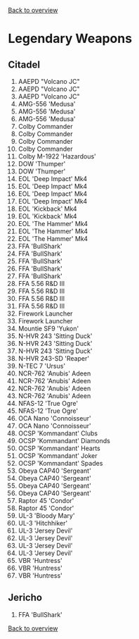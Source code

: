 [Back to overview](../README.md)

# Legendary Weapons

## Citadel 

<ol>
<li>AAEPD "Volcano JC"</li>
<li>AAEPD "Volcano JC"</li>
<li>AAEPD "Volcano JC"</li>
<li>AMG-556 'Medusa'</li>
<li>AMG-556 'Medusa'</li>
<li>AMG-556 'Medusa'</li>
<li>Colby Commander</li>
<li>Colby Commander</li>
<li>Colby Commander</li>
<li>Colby Commander</li>
<li>Colby M-1922 'Hazardous'</li>
<li>DOW 'Thumper'</li>
<li>DOW 'Thumper'</li>
<li>EOL 'Deep Impact' Mk4</li>
<li>EOL 'Deep Impact' Mk4</li>
<li>EOL 'Deep Impact' Mk4</li>
<li>EOL 'Deep Impact' Mk4</li>
<li>EOL 'Kickback' Mk4</li>
<li>EOL 'Kickback' Mk4</li>
<li>EOL 'The Hammer' Mk4</li>
<li>EOL 'The Hammer' Mk4</li>
<li>EOL 'The Hammer' Mk4</li>
<li>FFA 'BullShark'</li>
<li>FFA 'BullShark'</li>
<li>FFA 'BullShark'</li>
<li>FFA 'BullShark'</li>
<li>FFA 'BullShark'</li>
<li>FFA 5.56 R&D III</li>
<li>FFA 5.56 R&D III</li>
<li>FFA 5.56 R&D III</li>
<li>FFA 5.56 R&D III</li>
<li>Firework Launcher</li>
<li>Firework Launcher</li>
<li>Mountie SF9 'Yukon'</li>
<li>N-HVR 243 'Sitting Duck'</li>
<li>N-HVR 243 'Sitting Duck'</li>
<li>N-HVR 243 'Sitting Duck'</li>
<li>N-HVR 243-SD 'Reaper'</li>
<li>N-TEC 7 'Ursus'</li>
<li>NCR-762 'Anubis' Adeen</li>
<li>NCR-762 'Anubis' Adeen</li>
<li>NCR-762 'Anubis' Adeen</li>
<li>NCR-762 'Anubis' Adeen  </li>
<li>NFAS-12 'True Ogre'</li>
<li>NFAS-12 'True Ogre'</li>
<li>OCA Nano 'Connoisseur'</li>
<li>OCA Nano 'Connoisseur'</li>
<li>OCSP 'Kommandant' Clubs</li>
<li>OCSP 'Kommandant' Diamonds</li>
<li>OCSP 'Kommandant' Hearts</li>
<li>OCSP 'Kommandant' Joker</li>
<li>OCSP 'Kommandant' Spades</li>
<li>Obeya CAP40 'Sergeant'</li>
<li>Obeya CAP40 'Sergeant'</li>
<li>Obeya CAP40 'Sergeant'</li>
<li>Obeya CAP40 'Sergeant'</li>
<li>Raptor 45 'Condor'</li>
<li>Raptor 45 'Condor'</li>
<li>UL-3 'Bloody Mary'</li>
<li>UL-3 'Hitchhiker'</li>
<li>UL-3 'Jersey Devil'</li>
<li>UL-3 'Jersey Devil'</li>
<li>UL-3 'Jersey Devil'</li>
<li>UL-3 'Jersey Devil'</li>
<li>VBR 'Huntress'</li>
<li>VBR 'Huntress'</li>
<li>VBR 'Huntress'</li>
</ol>

## Jericho

<ol>
<li>FFA 'BullShark'</li>
</ol>

[Back to overview](../README.md)
